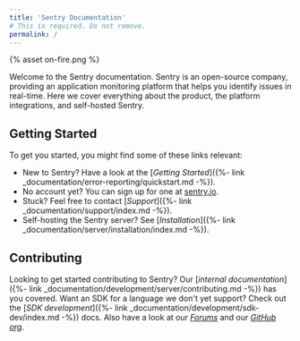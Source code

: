 ```yaml
---
title: 'Sentry Documentation'
# This is required. Do not remove.
permalink: /
---
```


<div class="index-illustration">
  {% asset on-fire.png %}
</div>

Welcome to the Sentry documentation.  Sentry is an open-source company, providing an application monitoring platform that helps you identify issues in real-time.  Here we cover everything about the product, the platform integrations, and self-hosted Sentry.

## Getting Started

To get you started, you might find some of these links relevant:

-   New to Sentry? Have a look at the [_Getting Started_]({%- link _documentation/error-reporting/quickstart.md -%}).
-   No account yet? You can sign up for one at [sentry.io](https://sentry.io/signup/).
-   Stuck? Feel free to contact [_Support_]({%- link _documentation/support/index.md -%}).
-   Self-hosting the Sentry server? See [_Installation_]({%- link _documentation/server/installation/index.md -%}).

## Contributing

Looking to get started contributing to Sentry? Our [_internal documentation_]({%- link _documentation/development/server/contributing.md -%}) has you covered.  Want an SDK for a language we don't yet support? Check out the [_SDK development_]({%- link _documentation/development/sdk-dev/index.md -%}) docs. Also
have a look at our [_Forums_](https://forum.sentry.io/) and our [_GitHub org_](https://github.com/getsentry).
